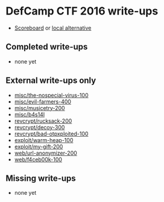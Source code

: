 # DefCamp CTF 2016 write-ups

* [Scoreboard](https://dctf.def.camp/ranks) or [local alternative](scoreboard.txt)

## Completed write-ups

* none yet

## External write-ups only

* [misc/the-nospecial-virus-100](misc/the-nospecial-virus-100)
* [misc/evil-farmers-400](misc/evil-farmers-400)
* [misc/musicetry-200](misc/musicetry-200)
* [misc/b4s14l](misc/b4s14l)
* [revcrypt/rucksack-200](revcrypt/rucksack-200)
* [revcrypt/decoy-300](revcrypt/decoy-300)
* [revcrypt/bad-otpxploited-100](revcrypt/bad-otpxploited-100)
* [exploit/warm-heap-100](exploit/warm-heap-100)
* [exploit/my-gift-200](exploit/my-gift-200)
* [web/url-anonymizer-200](web/url-anonymizer-200)
* [web/f4ceb00k-100](web/f4ceb00k-100)

## Missing write-ups

* none yet
